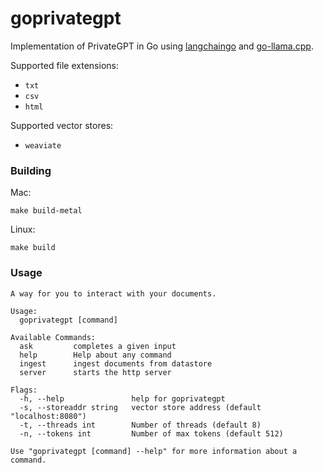 # goprivategpt

Implementation of PrivateGPT in Go using [langchaingo](https://github.com/tmc/langchaingo) and [go-llama.cpp](https://github.com/go-skynet/go-llama.cpp).

Supported file extensions:

- `txt`
- `csv`
- `html`

Supported vector stores:

- `weaviate`

### Building

Mac:

`make build-metal`

Linux:

`make build`

### Usage

```
A way for you to interact with your documents.

Usage:
  goprivategpt [command]

Available Commands:
  ask         completes a given input
  help        Help about any command
  ingest      ingest documents from datastore
  server      starts the http server

Flags:
  -h, --help               help for goprivategpt
  -s, --storeaddr string   vector store address (default "localhost:8080")
  -t, --threads int        Number of threads (default 8)
  -n, --tokens int         Number of max tokens (default 512)

Use "goprivategpt [command] --help" for more information about a command.
```
